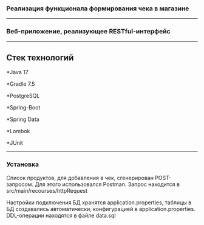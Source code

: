 ### Реализация функционала формирования чека в магазине

***
### Веб-приложение, реализующее RESTful-интерфейс
***
## Стек технологий

*Java 17

*Gradle 7.5

*PostgreSQL

*Spring-Boot

*Spring Data

*Lombok

*JUnit

---
### Установка

Список продуктов, для добавления в чек, сгенерирован POST-запросом. Для этого использовался Postman. Запрос находится в src/main/recourses/httpRequest

Настройки подключения БД хранятся application.properties, таблицы в БД создавались автоматически, конфигурацией в application.properties. DDL-операции находятся в файле data.sql

